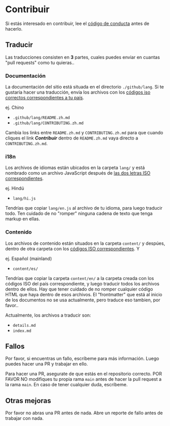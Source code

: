 # Contribuir

Si estás interesado en contribuir, lee el [código de conducta](/../../CODE_OF_CONDUCT.md) antes de hacerlo.

## Traducir

Las traducciones consisten en **3** partes, cuales puedes enviar en cuantas "pull requests" como tu quieras..

### Documentación

La documentación del sitio está situada en el directorio `./github/lang`. Si te gustaría hacer una traducción, envía los archivos con los [códigos iso correctos correspondientes a tu país](https://en.wikipedia.org/wiki/List_of_ISO_639-1_codes).

ej. Chino

- `.github/lang/README.zh.md`
- `.github/lang/CONTRIBUTING.zh.md`

Cambia los links entre `README.zh.md` y `CONTRIBUTING.zh.md` para que cuando cliques el link ***Contribuir*** dentro de `README.zh.md` vaya directo a `CONTRIBUTING.zh.md`.

### i18n

Los archivos de idiomas están ubicados en la carpeta `lang/` y está nombrado como un archivo JavaScript después de [las dos letras ISO correspondientes](https://en.wikipedia.org/wiki/List_of_ISO_639-1_codes).

ej. Hindú

- `lang/hi.js`

Tendrías que copiar `lang/en.js` al archivo de tu idioma, para luego traducir todo. Ten cuidado de no "romper" ninguna cadena de texto que tenga markup en ellas.

### Contenido

Los archivos de contenido están situados en la carpeta `content/` y despúes, dentro de otra carpeta con los [códigos ISO correspondientes](https://en.wikipedia.org/wiki/List_of_ISO_639-1_codes). Y

ej. Español (mainland)

- `content/es/`

Tendrías que copiar la carpeta `content/en/` a la carpeta creada con los códigos ISO del país correspondiente, y luego traducir todos los archivos dentro de ellos. Hay que tener cuidado de no romper cualquier código HTML que haya dentro de esos archivos. El "frontmatter" que está al inicio de los documentos no se usa actualmente, pero traduce eso tambien, por favor..

Actualmente, los archivos a traducir son:

- `details.md`
- `index.md`

## Fallos

Por favor, si encuentras un fallo, escríbeme para más información. Luego puedes hacer una PR y trabajar en ello.

Para hacer una PR, asegurate de que estás en el repositorio correcto. POR FAVOR NO modifiques tu propia rama `main` antes de hacer la pull request a la rama `main`. En caso de tener cualquier duda, escríbeme.

## Otras mejoras

Por favor no abras una PR antes de nada. Abre un reporte de fallo antes de trabajar con nada.
